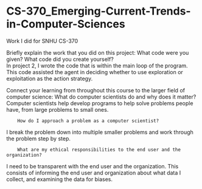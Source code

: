 # CS-370_Emerging-Current-Trends-in-Computer-Sciences
Work I did for SNHU CS-370

 
Briefly explain the work that you did on this project: What code were you given? What code did you create yourself?  
  In project 2, I wrote the code that is within the main loop of the program. This code assisted the agent in deciding whether to use exploration or exploitation as the action strategy.
  
Connect your learning from throughout this course to the larger field of computer science:
        What do computer scientists do and why does it matter?
Computer scientists help develop programs to help solve problems people have, from large problems to small ones.

        How do I approach a problem as a computer scientist?
I break the problem down into multiple smaller problems and work through the problem step by step.

        What are my ethical responsibilities to the end user and the organization?
I need to be transparent with the end user and the organization. This consists of informing the end user and organization about what data I collect, and examining the data for biases.

